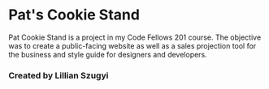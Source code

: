 # Pat's Cookie Stand

Pat Cookie Stand is a project in my Code Fellows 201 course. The objective was to create a public-facing website as well as a sales projection tool for the business and style guide for designers and developers.

### Created by Lillian Szugyi
